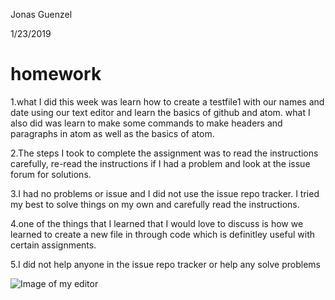 Jonas Guenzel

1/23/2019
# homework

1.what I did this week was learn how to create a testfile1 with our names and date using our text editor and learn the basics of github and atom. what I also did was learn to make some commands to make headers and paragraphs in atom as well as the basics of atom.

2.The steps I took to complete the assignment was to read the instructions carefully, re-read the instructions if I had a problem and look at the issue forum for solutions.

3.I had no problems or issue and I did not use the issue repo tracker. I tried my best to solve things on my own and carefully read the instructions.

4.one of the things that I learned that I would love to discuss is how we learned to create a new file in through code which is definitley useful with certain assignments.

5.I did not help anyone in the issue repo tracker or help any solve problems







![Image of my editor](hw2)
